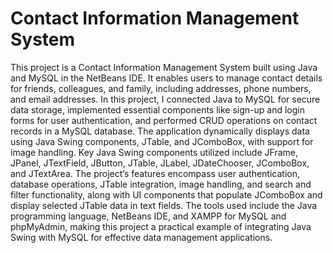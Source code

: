 # Contact Information Management System
This project is a Contact Information Management System built using Java and MySQL in the NetBeans IDE. It enables users to manage contact details for friends, colleagues, and family, including addresses, phone numbers, and email addresses. In this project, I connected Java to MySQL for secure data storage, implemented essential components like sign-up and login forms for user authentication, and performed CRUD operations  on contact records in a MySQL database. The application dynamically displays data using Java Swing components, JTable, and JComboBox, with support for image handling. Key Java Swing components utilized include JFrame, JPanel, JTextField, JButton, JTable, JLabel, JDateChooser, JComboBox, and JTextArea. The project’s features encompass user authentication, database operations, JTable integration, image handling, and search and filter functionality, along with UI components that populate JComboBox and display selected JTable data in text fields. The tools used include the Java programming language, NetBeans IDE, and XAMPP for MySQL and phpMyAdmin, making this project a practical example of integrating Java Swing with MySQL for effective data management applications.
